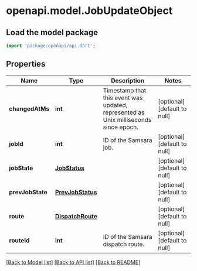 # openapi.model.JobUpdateObject

## Load the model package
```dart
import 'package:openapi/api.dart';
```

## Properties
Name | Type | Description | Notes
------------ | ------------- | ------------- | -------------
**changedAtMs** | **int** | Timestamp that this event was updated, represented as Unix milliseconds since epoch. | [optional] [default to null]
**jobId** | **int** | ID of the Samsara job. | [optional] [default to null]
**jobState** | [**JobStatus**](JobStatus.md) |  | [optional] [default to null]
**prevJobState** | [**PrevJobStatus**](PrevJobStatus.md) |  | [optional] [default to null]
**route** | [**DispatchRoute**](DispatchRoute.md) |  | [optional] [default to null]
**routeId** | **int** | ID of the Samsara dispatch route. | [optional] [default to null]

[[Back to Model list]](../README.md#documentation-for-models) [[Back to API list]](../README.md#documentation-for-api-endpoints) [[Back to README]](../README.md)


